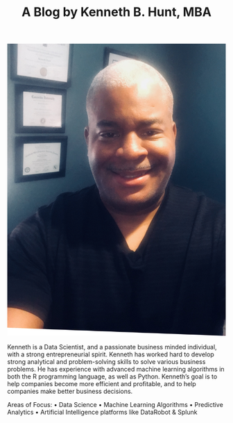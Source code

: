 ﻿---
layout: default
title:  "A Blog by Kenneth B. Hunt, MBA"
image: ken.jpg
---
<img src="/assets/img/ken.jpg" alt="">


Kenneth is a Data Scientist, and a passionate business minded individual, with a strong entrepreneurial spirit. Kenneth has worked hard to develop strong analytical and problem-solving skills to solve various business problems. He has experience with advanced machine learning algorithms in both the R programming language, as well as Python. 
Kenneth’s goal is to help companies become more efficient and profitable, and to help companies make better business decisions.

Areas of Focus: 
• Data Science
• Machine Learning Algorithms 
• Predictive Analytics
• Artificial Intelligence platforms like DataRobot & Splunk
